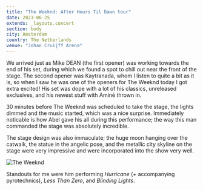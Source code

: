 ```yaml
---
title: "The Weeknd: After Hours Til Dawn tour"
date: 2023-06-25
extends: _layouts.concert
section: body
city: Amsterdam
country: The Netherlands
venue: "Johan Cruijff Arena"
---
```


We arrived just as Mike DEAN (the first opener) was working towards the end of his set, during which we found a spot to
chill out near the front of the stage. The second opener was Kaytranada, whom I listen to quite a bit as it is, so when
I saw he was one of the openers for The Weeknd today I got extra excited! His set was dope with a lot of his classics,
unreleased exclusives, and his newest stuff with Aminé thrown in.

30 minutes before The Weeknd was scheduled to take the stage, the lights dimmed and the music started, which was a nice
surprise. Immediately noticable is how Abel gave his all during this performance; the way this man commanded the stage
was absolutely incredible.

The stage design was also immaculate; the huge moon hanging over the catwalk, the statue in the angelic pose, and the
metallic city skyline on the stage were very impressive and were incorporated into the show very well.

![The Weeknd](/assets/images/concerts/weeknd-1.jpg)

Standouts for me were him performing _Hurricane_ (+ accompanying pyrotechnics), _Less Than Zero_, and _Blinding Lights_.
